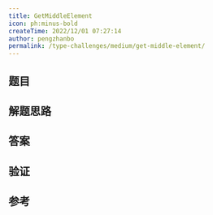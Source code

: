 ```yaml
---
title: GetMiddleElement
icon: ph:minus-bold
createTime: 2022/12/01 07:27:14
author: pengzhanbo
permalink: /type-challenges/medium/get-middle-element/
---
```


## 题目

## 解题思路

## 答案

## 验证

## 参考
